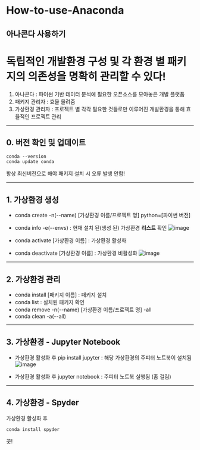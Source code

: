 # How-to-use-Anaconda
아나콘다 사용하기
----------------

# 독립적인 개발환경 구성 및 각 환경 별 패키지의 의존성을 명확히 관리할 수 있다!

1. 아나콘다 : 파이썬 기반 데이터 분석에 필요한 오픈소스를 모아놓은 개발 플랫폼
2. 패키지 관리자 : 효율 올려줌
3. 가상환경 관리자 : 프로젝트 별 각각 필요한 것들로만 이루어진 개발환경을 통해 효율적인 프로젝트 관리


--------------------

## 0. 버전 확인 및 업데이트
```
conda --version
conda update conda
```

항상 최신버전으로 해야 패키지 설치 시 오류 발생 안함!

----------------------

## 1. 가상환경 생성

- conda create -n(--name) [가상환경 이름/프로젝트 명] python=[파이썬 버전]

- conda info -e(--envs) : 현재 설치 된(생성 된) 가상환경 <b>리스트</b> 확인
![image](https://user-images.githubusercontent.com/61974613/110137000-b1f47b00-7e13-11eb-9f98-e6c4c0efb4a2.png)

- conda activate [가상환경 이름] : 가상환경 활성화
- conda deactivate [가상환경 이름] : 가상환경 비활성화
![image](https://user-images.githubusercontent.com/61974613/110137044-c0429700-7e13-11eb-8e0f-ccc84b24ccd0.png)

-----------------------

## 2. 가상환경 관리

- conda install [패키지 이름] : 패키지 설치
- conda list : 설치된 패키지 확인
- conda remove -n(--name) [가상환경 이름/프로젝트 명] -all
- conda clean -a(--all)

-------------------------

## 3. 가상환경 - Jupyter Notebook

- 가상환경 활성화 후 pip install jupyter : 해당 가상환경의 주피터 노트북이 설치됨
![image](https://user-images.githubusercontent.com/61974613/110137918-ba998100-7e14-11eb-86b9-fd9229802214.png)

- 가상환경 활성화 후 jupyter notebook : 주피터 노트북 실행됨 (좀 걸림)

-------------------------

## 4. 가상환경 - Spyder

가상환경 활성화 후 
```
conda install spyder
```


끗!
